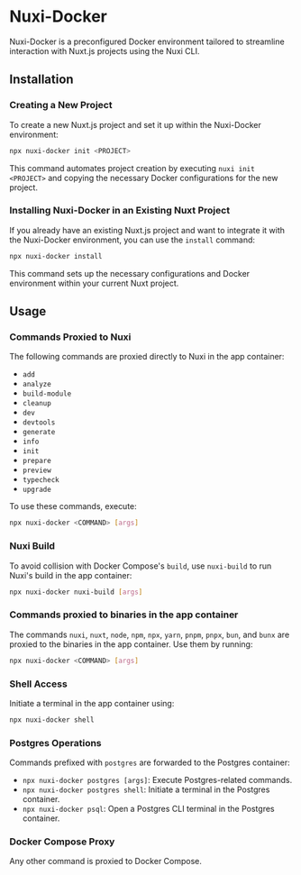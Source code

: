 # Nuxi-Docker

Nuxi-Docker is a preconfigured Docker environment tailored to streamline interaction with Nuxt.js projects using the Nuxi CLI.

## Installation

### Creating a New Project

To create a new Nuxt.js project and set it up within the Nuxi-Docker environment:

```bash
npx nuxi-docker init <PROJECT>
```

This command automates project creation by executing `nuxi init <PROJECT>` and copying the necessary Docker configurations for the new project.

### Installing Nuxi-Docker in an Existing Nuxt Project

If you already have an existing Nuxt.js project and want to integrate it with the Nuxi-Docker environment, you can use the `install` command:

```bash
npx nuxi-docker install
```

This command sets up the necessary configurations and Docker environment within your current Nuxt project.

## Usage

### Commands Proxied to Nuxi

The following commands are proxied directly to Nuxi in the app container:

- `add`
- `analyze`
- `build-module`
- `cleanup`
- `dev`
- `devtools`
- `generate`
- `info`
- `init`
- `prepare`
- `preview`
- `typecheck`
- `upgrade`

To use these commands, execute:

```bash
npx nuxi-docker <COMMAND> [args]
```

### Nuxi Build

To avoid collision with Docker Compose's `build`, use `nuxi-build` to run Nuxi's build in the app container:

```bash
npx nuxi-docker nuxi-build [args]
```

### Commands proxied to binaries in the app container

The commands `nuxi`, `nuxt`, `node`, `npm`, `npx`, `yarn`, `pnpm`, `pnpx`, `bun`, and `bunx` are proxied to the binaries in the app container. Use them by running:

```bash
npx nuxi-docker <COMMAND> [args]
```

### Shell Access

Initiate a terminal in the app container using:

```bash
npx nuxi-docker shell
```

### Postgres Operations

Commands prefixed with `postgres` are forwarded to the Postgres container:

- `npx nuxi-docker postgres [args]`: Execute Postgres-related commands.
- `npx nuxi-docker postgres shell`: Initiate a terminal in the Postgres container.
- `npx nuxi-docker psql`: Open a Postgres CLI terminal in the Postgres container.

### Docker Compose Proxy

Any other command is proxied to Docker Compose.
